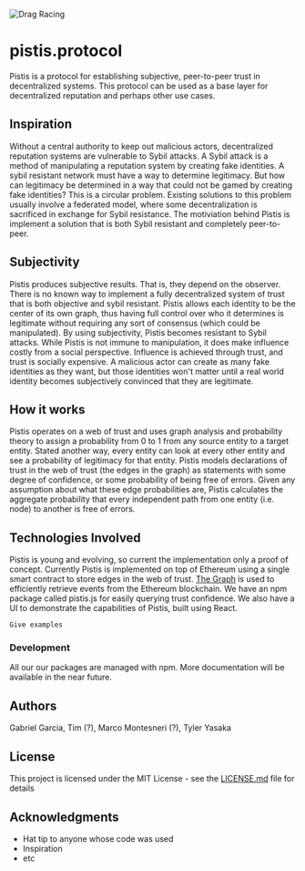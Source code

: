 ![Drag Racing](https://github.com/tyleryasaka/trustability/blob/master/react/public/logo.jpg)

# pistis.protocol

Pistis is a protocol for establishing subjective, peer-to-peer trust in decentralized systems. This protocol can be used as a base layer for decentralized reputation and perhaps other use cases.

## Inspiration

Without a central authority to keep out malicious actors, decentralized reputation systems are vulnerable to Sybil attacks. A Sybil attack is a method of manipulating a reputation system by creating fake identities. A sybil resistant network must have a way to determine legitimacy. But how can legitimacy be determined in a way that could not be gamed by creating fake identities? This is a circular problem. Existing solutions to this problem usually involve a federated model, where some decentralization is sacrificed in exchange for Sybil resistance. The motiviation behind Pistis is implement a solution that is both Sybil resistant and completely peer-to-peer.

## Subjectivity

Pistis produces subjective results. That is, they depend on the observer. There is no known way to implement a fully decentralized system of trust that is both objective and sybil resistant. Pistis allows each identity to be the center of its own graph, thus having full control over who it determines is legitimate without requiring any sort of consensus (which could be manipulated). By using subjectivity, Pistis becomes resistant to Sybil attacks. While Pistis is not immune to manipulation, it does make influence costly from a social perspective. Influence is achieved through trust, and trust is socially expensive. A malicious actor can create as many fake identities as they want, but those identities won't matter until a real world identity becomes subjectively convinced that they are legitimate.

## How it works

Pistis operates on a web of trust and uses graph analysis and probability theory to assign a probability from 0 to 1 from any source entity to a target entity. Stated another way, every entity can look at every other entity and see a probability of legitimacy for that entity. Pistis models declarations of trust in the web of trust (the edges in the graph) as statements with some degree of confidence, or some probability of being free of errors. Given any assumption about what these edge probabilities are, Pistis calculates the aggregate probability that every independent path from one entity (i.e. node) to another is free of errors.

## Technologies Involved

Pistis is young and evolving, so current the implementation only a proof of concept. Currently Pistis is implemented on top of Ethereum using a single smart contract to store edges in the web of trust. [The Graph](https://thegraph.com) is used to efficiently retrieve events from the Ethereum blockchain. We have an npm package called pistis.js for easily querying trust confidence. We also have a UI to demonstrate the capabilities of Pistis, built using React.

```
Give examples
```

### Development

All our our packages are managed with npm. More documentation will be available in the near future.

## Authors

Gabriel Garcia, Tim (?), Marco Montesneri (?), Tyler Yasaka

## License

This project is licensed under the MIT License - see the [LICENSE.md](LICENSE.md) file for details

## Acknowledgments

* Hat tip to anyone whose code was used
* Inspiration
* etc
